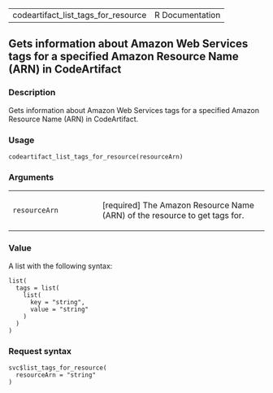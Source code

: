 <table style="width: 100%;">
<tbody>
<tr class="odd">
<td>codeartifact_list_tags_for_resource</td>
<td style="text-align: right;">R Documentation</td>
</tr>
</tbody>
</table>

## Gets information about Amazon Web Services tags for a specified Amazon Resource Name (ARN) in CodeArtifact

### Description

Gets information about Amazon Web Services tags for a specified Amazon
Resource Name (ARN) in CodeArtifact.

### Usage

    codeartifact_list_tags_for_resource(resourceArn)

### Arguments

<table>
<colgroup>
<col style="width: 35%" />
<col style="width: 65%" />
</colgroup>
<tbody>
<tr class="odd">
<td><code
id="codeartifact_list_tags_for_resource_:_resourceArn">resourceArn</code></td>
<td><p>[required] The Amazon Resource Name (ARN) of the resource to get
tags for.</p></td>
</tr>
</tbody>
</table>

### Value

A list with the following syntax:

    list(
      tags = list(
        list(
          key = "string",
          value = "string"
        )
      )
    )

### Request syntax

    svc$list_tags_for_resource(
      resourceArn = "string"
    )

